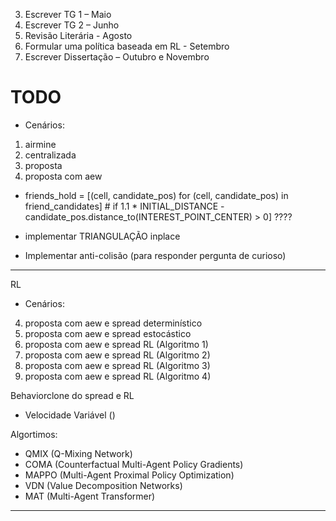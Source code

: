 3)	Escrever TG 1 – Maio
4)	Escrever TG 2 – Junho
5)	Revisão Literária - Agosto
6)	Formular uma política baseada em RL - Setembro
7)	Escrever Dissertação – Outubro e Novembro


# TODO

- Cenários:
1) airmine
2) centralizada
3) proposta
4) proposta com aew


- friends_hold = [(cell, candidate_pos) for (cell, candidate_pos) in friend_candidates] # if 1.1 * INITIAL_DISTANCE - candidate_pos.distance_to(INTEREST_POINT_CENTER) > 0] ????

- implementar TRIANGULAÇÃO inplace
- Implementar anti-colisão (para responder pergunta de curioso)
-------------------------------------------------------------
RL

- Cenários:
4) proposta com aew e spread determinístico
5) proposta com aew e spread estocástico
6) proposta com aew e spread RL (Algoritmo 1)
6) proposta com aew e spread RL (Algoritmo 2)
6) proposta com aew e spread RL (Algoritmo 3)
6) proposta com aew e spread RL (Algoritmo 4)

Behaviorclone do spread e RL
- Velocidade Variável ()

Algortimos:
- QMIX (Q-Mixing Network)
- COMA (Counterfactual Multi-Agent Policy Gradients)
- MAPPO (Multi-Agent Proximal Policy Optimization)
- VDN (Value Decomposition Networks)
- MAT (Multi-Agent Transformer)
-------------------------------------------------------------